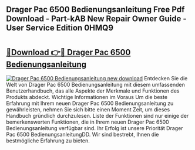 ## Drager Pac 6500 Bedienungsanleitung Free Pdf Download - Part-kAB New Repair Owner Guide - User Service Edition 0HMQ9

# <h2><a href="http://df3hm4k.blite.top/?on=Drager+Pac+6500+Bedienungsanleitung">🔗Download 👉🔴 Drager Pac 6500 Bedienungsanleitung</a></h2>

[![Drager Pac 6500 Bedienungsanleitung new download](https://i.imgur.com/lujVjoI.png)](http://df3hm4k.blite.top/?on=Drager+Pac+6500+Bedienungsanleitung)
Entdecken Sie die Welt von Drager Pac 6500 Bedienungsanleitung mit diesem umfassenden Benutzerhandbuch, das alle Aspekte der Merkmale und Funktionen des Produkts abdeckt. Wichtige Informationen im Voraus Um die beste Erfahrung mit Ihrem neuen Drager Pac 6500 Bedienungsanleitung zu gewährleisten, nehmen Sie sich bitte einen Moment Zeit, um dieses Handbuch gründlich durchzulesen. Liste der Funktionen sind nur einige der bemerkenswerten Funktionen, die in Ihrem neuen Drager Pac 6500 Bedienungsanleitung verfügbar sind. Ihr Erfolg ist unsere Priorität Drager Pac 6500 BedienungsanleitungDD. Wir sind bestrebt, Ihnen die bestmögliche Erfahrung zu bieten.
